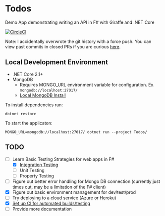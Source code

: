 ﻿# Todos
Demo App demonstrating writing an API in F# with Giraffe and .NET Core

[![CircleCI](https://circleci.com/gh/rpmcdougall/Todos/tree/master.svg?style=svg)](https://circleci.com/gh/rpmcdougall/FSharpTodos/tree/master)

Note: I accidentally overwrote the git history with a force push. You can view past commits in closed PRs if you are curious [here](https://github.com/rpmcdougall/Todos/pulls?q=is%3Apr+is%3Aclosed).

## Local Development Environment

- .NET Core 2.1+
- MongoDB
  - Requires MONGO_URL environment variable for configuration. Ex. `mongodb://localhost:27017/`
  - [Local MongoDB Install](https://treehouse.github.io/installation-guides/mac/mongo-mac.html)

To install dependencies run:
```
dotnet restore
```

To start the applicaton:
```
MONGO_URL=mongodb://localhost:27017/ dotnet run --project Todos/
```

## TODO

- [ ] Learn Basic Testing Strategies for web apps in F#
    - [x]  [Integration Testing](https://github.com/rpmcdougall/Todos/blob/master/tests/TodosTests/TodosTests.fs) 
    - [ ] Unit Testing 
    - [ ] Property Testing 
- [ ] Figure out better error handling for Mongo DB connection (currently just times out, may be a limitation of the F# client)
- [x] Figure out basic environment management for dev/test/prod
- [ ] Try deploying to a cloud service (Azure or Heroku)
- [x] [Set up CI for automated builds/testing](https://github.com/rpmcdougall/Todos/blob/master/.circleci/config.yml)
- [ ] Provide more documentation
